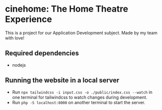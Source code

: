# cinehome: The Home Theatre Experience

This is a project for our Application Development subject. Made by my team with love!

## Required dependencies

- nodejs

## Running the website in a local server

- Run ``npx tailwindcss -i input.css -o ./public/index.css --watch`` in one terminal for tailwindcss to watch changes during development.
- Run ``php -S localhost:8000`` on another terminal to start the server.